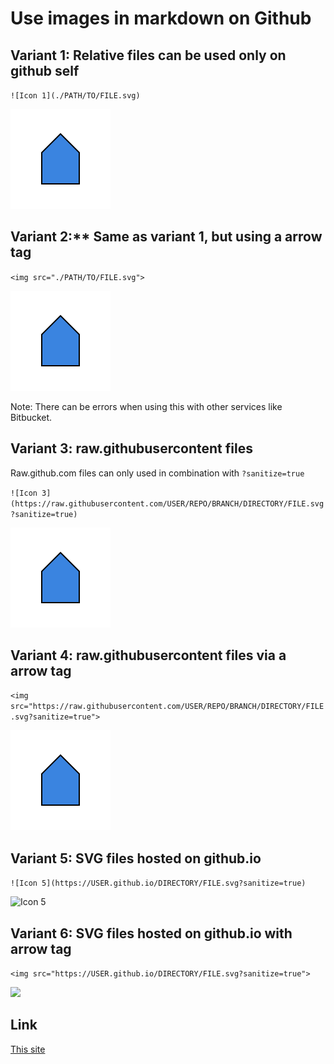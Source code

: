 # Use images in markdown on Github

## Variant 1: Relative files can be used only on github self

`![Icon 1](./PATH/TO/FILE.svg)`

![Icon 1](./guides/svg/GUIDE_02_example_1.svg)

## Variant 2:** Same as variant 1, but using a arrow tag

`<img src="./PATH/TO/FILE.svg">`

<img src="./guides/svg/GUIDE_02_example_1.svg">

Note: There can be errors when using this with other services like Bitbucket.

## Variant 3: raw.githubusercontent files

Raw.github.com files can only used in combination with `?sanitize=true`

`![Icon 3](https://raw.githubusercontent.com/USER/REPO/BRANCH/DIRECTORY/FILE.svg?sanitize=true)`

![GUIDE_02_example_1.svg](https://raw.githubusercontent.com/Merukeru/imgs/master/guides/svg/GUIDE_02_example_1.svg?sanitize=true)

## Variant 4: raw.githubusercontent files via a arrow tag

`<img src="https://raw.githubusercontent.com/USER/REPO/BRANCH/DIRECTORY/FILE.svg?sanitize=true">`

<img src="https://raw.githubusercontent.com/Merukeru/imgs/master/guides/svg/GUIDE_02_example_1.svg?sanitize=true">

## Variant 5: SVG files hosted on github.io

`![Icon 5](https://USER.github.io/DIRECTORY/FILE.svg?sanitize=true)`

![Icon 5](https://merukeru.github.io/imgs/guides/svg/GUIDE_02_example_1.svg?sanitize=true)

## Variant 6: SVG files hosted on github.io with arrow tag

`<img src="https://USER.github.io/DIRECTORY/FILE.svg?sanitize=true">`

<img src="https://merukeru.github.io/imgs/guides/svg/GUIDE_02_example_1.svg?sanitize=true">


## Link
[This site](https://raw.githubusercontent.com/Merukeru/imgs)
